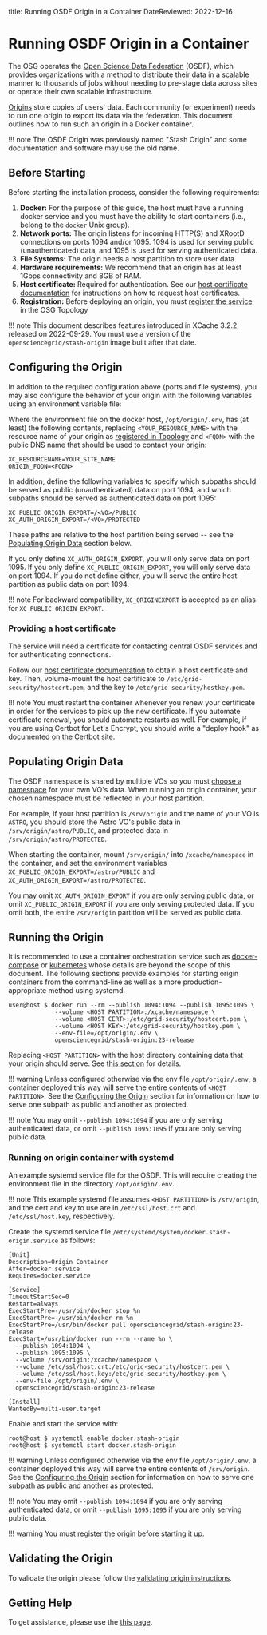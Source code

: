 title: Running OSDF Origin in a Container
DateReviewed: 2022-12-16

Running OSDF Origin in a Container
========================================

The OSG operates the [Open Science Data Federation](overview.md) (OSDF), which
provides organizations with a method to distribute their data in a scalable manner to thousands of jobs without needing
to pre-stage data across sites or operate their own scalable infrastructure.

[Origins](install-origin.md) store copies of users' data.
Each community (or experiment) needs to run one origin to export its data via the federation.
This document outlines how to run such an origin in a Docker container.

!!! note
    The OSDF Origin was previously named "Stash Origin" and some documentation and software may use the old name.

Before Starting
---------------

Before starting the installation process, consider the following requirements:

1. **Docker:** For the purpose of this guide, the host must have a running docker service and you must have the ability
to start containers (i.e., belong to the `docker` Unix group).
1. **Network ports:** The origin listens for incoming HTTP(S) and XRootD connections on ports 1094 and/or 1095.
   1094 is used for serving public (unauthenticated) data, and 1095 is used for serving authenticated data.
1. **File Systems:** The origin needs a host partition to store user data.
1. **Hardware requirements:** We recommend that an origin has at least 1Gbps connectivity and 8GB of RAM.
1. **Host certificate:** Required for authentication.
  See our [host certificate documentation](../../security/host-certs.md) for instructions on how to request host certificates.
1. **Registration:** Before deploying an origin, you must
   [register the service](install-origin.md#registering-the-origin) in the OSG Topology

!!! note
    This document describes features introduced in XCache 3.2.2, released on 2022-09-29.
    You must use a version of the `opensciencegrid/stash-origin` image built after that date.

Configuring the Origin
----------------------

In addition to the required configuration above (ports and file systems), you may also configure the behavior of your
origin with the following variables using an environment variable file:

Where the environment file on the docker host, `/opt/origin/.env`, has (at least) the following contents,
replacing `<YOUR_RESOURCE_NAME>` with the resource name of your origin as
[registered in Topology](install-origin.md#registering-the-origin)
and `<FQDN>` with the public DNS name that should be used to contact your origin:

```file
XC_RESOURCENAME=YOUR_SITE_NAME
ORIGIN_FQDN=<FQDN>
```

In addition, define the following variables to specify which subpaths should be served as public (unauthenticated) data
on port 1094, and which subpaths should be served as authenticated data on port 1095:

```file
XC_PUBLIC_ORIGIN_EXPORT=/<VO>/PUBLIC
XC_AUTH_ORIGIN_EXPORT=/<VO>/PROTECTED
```

These paths are relative to the host partition being served -- see the [Populating Origin Data](#populating-origin-data)
section below.

If you only define `XC_AUTH_ORIGIN_EXPORT`, you will only serve data on port 1095.
If you only define `XC_PUBLIC_ORIGIN_EXPORT`, you will only serve data on port 1094.
If you do not define either, you will serve the entire host partition as public data on port 1094.

!!! note
    For backward compatibility, `XC_ORIGINEXPORT` is accepted as an alias for `XC_PUBLIC_ORIGIN_EXPORT`.

### Providing a host certificate

The service will need a certificate for contacting central OSDF services and for authenticating connections.

Follow our [host certificate documentation](../../security/host-certs.md) to obtain a host certificate and key.
Then, volume-mount the host certificate to `/etc/grid-security/hostcert.pem`,
and the key to `/etc/grid-security/hostkey.pem`.

!!! note
    You must restart the container whenever you renew your certificate
    in order for the services to pick up the new certificate.
    If you automate certificate renewal, you should automate restarts as well.
    For example, if you are using Certbot for Let's Encrypt, you should write a "deploy hook" as documented
    [on the Certbot site](https://certbot.eff.org/docs/using.html#renewing-certificates).


Populating Origin Data
----------------------

The OSDF namespace is shared by multiple VOs so you must
[choose a namespace](vo-data.md#choosing-namespaces) for your own VO's data.
When running an origin container, your chosen namespace must be reflected in your host partition.

For example, if your host partition is `/srv/origin` and the name of your VO is `ASTRO`,
you should store the Astro VO's public data in `/srv/origin/astro/PUBLIC`,
and protected data in `/srv/origin/astro/PROTECTED`.

When starting the container, mount `/srv/origin/` into `/xcache/namespace` in the container,
and set the environment variables `XC_PUBLIC_ORIGIN_EXPORT=/astro/PUBLIC` and `XC_AUTH_ORIGIN_EXPORT=/astro/PROTECTED`.

You may omit `XC_AUTH_ORIGIN_EXPORT` if you are only serving public data,
or omit `XC_PUBLIC_ORIGIN_EXPORT` if you are only serving protected data.
If you omit both, the entire `/srv/origin` partition will be served as public data.


Running the Origin
------------------

It is recommended to use a container orchestration service such as [docker-compose](https://docs.docker.com/compose/)
or [kubernetes](https://kubernetes.io/) whose details are beyond the scope of this document.
The following sections provide examples for starting origin containers from the command-line as well as a more
production-appropriate method using systemd.

```console
user@host $ docker run --rm --publish 1094:1094 --publish 1095:1095 \
             --volume <HOST PARTITION>:/xcache/namespace \
             --volume <HOST CERT>:/etc/grid-security/hostcert.pem \
             --volume <HOST KEY>:/etc/grid-security/hostkey.pem \
             --env-file=/opt/origin/.env \
             opensciencegrid/stash-origin:23-release
```

Replacing `<HOST PARTITION>` with the host directory containing data that your origin should serve.
See [this section](#populating-origin-data) for details.

!!! warning
    Unless configured otherwise via the env file `/opt/origin/.env`,
    a container deployed this way will serve the entire contents of `<HOST PARTITION>`.
    See the [Configuring the Origin](#configuring-the-origin) section for information on how to
    serve one subpath as public and another as protected.

!!! note
    You may omit `--publish 1094:1094` if you are only serving authenticated data,
    or omit `--publish 1095:1095` if you are only serving public data.

### Running on origin container with systemd

An example systemd service file for the OSDF.
This will require creating the environment file in the directory `/opt/origin/.env`.

!!! note
    This example systemd file assumes `<HOST PARTITION>` is `/srv/origin`,
    and the cert and key to use are in `/etc/ssl/host.crt` and `/etc/ssl/host.key`,
    respectively.

Create the systemd service file `/etc/systemd/system/docker.stash-origin.service` as follows:

```file
[Unit]
Description=Origin Container
After=docker.service
Requires=docker.service

[Service]
TimeoutStartSec=0
Restart=always
ExecStartPre=-/usr/bin/docker stop %n
ExecStartPre=-/usr/bin/docker rm %n
ExecStartPre=/usr/bin/docker pull opensciencegrid/stash-origin:23-release
ExecStart=/usr/bin/docker run --rm --name %n \
  --publish 1094:1094 \
  --publish 1095:1095 \
  --volume /srv/origin:/xcache/namespace \
  --volume /etc/ssl/host.crt:/etc/grid-security/hostcert.pem \
  --volume /etc/ssl/host.key:/etc/grid-security/hostkey.pem \
  --env-file /opt/origin/.env \
  opensciencegrid/stash-origin:23-release

[Install]
WantedBy=multi-user.target
```

Enable and start the service with:

```console
root@host $ systemctl enable docker.stash-origin
root@host $ systemctl start docker.stash-origin
```

!!! warning
    Unless configured otherwise via the env file `/opt/origin/.env`,
    a container deployed this way will serve the entire contents of `/srv/origin`.
    See the [Configuring the Origin](#configuring-the-origin) section for information on how to
    serve one subpath as public and another as protected.

!!! note
    You may omit `--publish 1094:1094` if you are only serving authenticated data,
    or omit `--publish 1095:1095` if you are only serving public data.

!!! warning
    You must [register](install-origin.md#registering-the-origin) the origin before starting it up.



Validating the Origin
---------------------

To validate the origin please follow the
[validating origin instructions](install-origin.md#verifying-the-origin-server).

Getting Help
------------

To get assistance, please use the [this page](../../common/help.md).
